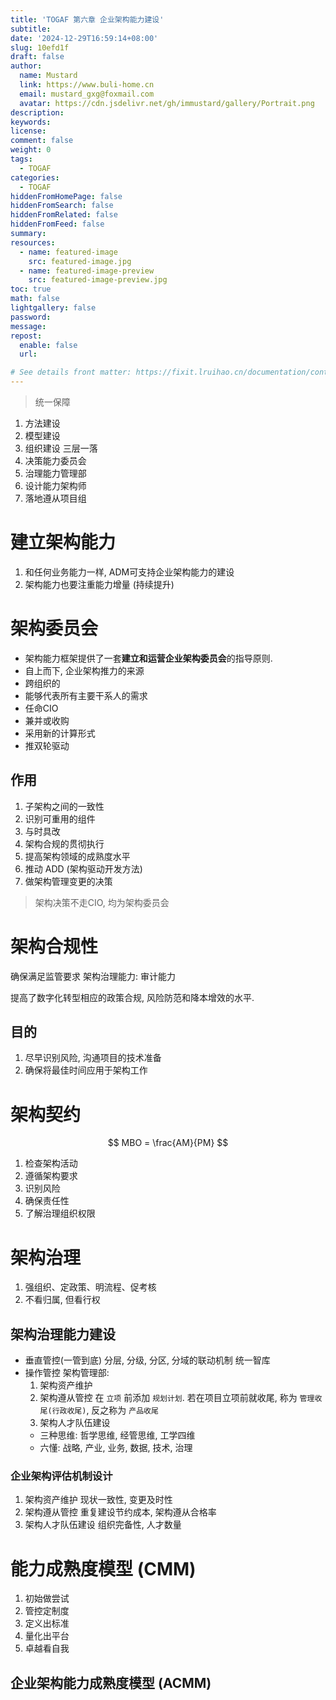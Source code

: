 ```yaml
---
title: 'TOGAF 第六章 企业架构能力建设'
subtitle:
date: '2024-12-29T16:59:14+08:00'
slug: 10efd1f
draft: false
author:
  name: Mustard	
  link: https://www.buli-home.cn
  email: mustard_gxg@foxmail.com
  avatar: https://cdn.jsdelivr.net/gh/immustard/gallery/Portrait.png
description:
keywords:
license:
comment: false
weight: 0
tags:
  - TOGAF
categories:
  - TOGAF
hiddenFromHomePage: false
hiddenFromSearch: false
hiddenFromRelated: false
hiddenFromFeed: false
summary:
resources:
  - name: featured-image
    src: featured-image.jpg
  - name: featured-image-preview
    src: featured-image-preview.jpg
toc: true
math: false
lightgallery: false
password:
message:
repost:
  enable: false
  url:

# See details front matter: https://fixit.lruihao.cn/documentation/content-management/introduction/#front-matter
---
```


<!--more-->
> 统一保障

1. 方法建设
2. 模型建设
3. 组织建设
  三层一落
  1. 决策能力委员会
  2. 治理能力管理部
  3. 设计能力架构师
  4. 落地遵从项目组

# 建立架构能力
1. 和任何业务能力一样, ADM可支持企业架构能力的建设
2. 架构能力也要注重能力增量 (持续提升)

# 架构委员会
* 架构能力框架提供了一套**建立和运营企业架构委员会**的指导原则. 
* 自上而下, 企业架构推力的来源
* 跨组织的
* 能够代表所有主要干系人的需求
* 任命CIO
* 兼并或收购
* 采用新的计算形式
* 推双轮驱动

## 作用
1. 子架构之间的一致性
2. 识别可重用的组件
3. 与时具改
4. 架构合规的贯彻执行
5. 提高架构领域的成熟度水平
6. 推动 ADD (架构驱动开发方法)
7. 做架构管理变更的决策

> 架构决策不走CIO, 均为架构委员会

# 架构合规性

确保满足监管要求
架构治理能力: 审计能力

提高了数字化转型相应的政策合规, 风险防范和降本增效的水平. 

## 目的
1. 尽早识别风险, 沟通项目的技术准备
2. 确保将最佳时间应用于架构工作

# 架构契约
$$
MBO = \frac{AM}{PM}
$$

1. 检查架构活动
2. 遵循架构要求
3. 识别风险
4. 确保责任性
5. 了解治理组织权限

# 架构治理
1. 强组织、定政策、明流程、促考核
2. 不看归属, 但看行权

## 架构治理能力建设
* 垂直管控(一管到底)
  分层, 分级, 分区, 分域的联动机制
  统一智库
* 操作管控
  架构管理部:
  1. 架构资产维护
  2. 架构遵从管控
    在 `立项` 前添加 `规划计划`. 若在项目立项前就收尾, 称为 `管理收尾(行政收尾)`, 反之称为 `产品收尾`
  3. 架构人才队伍建设
    * 三种思维: 哲学思维, 经管思维, 工学四维
    * 六懂: 战略, 产业, 业务, 数据, 技术, 治理

### 企业架构评估机制设计
1. 架构资产维护
  现状一致性, 变更及时性
2. 架构遵从管控
  重复建设节约成本, 架构遵从合格率
3. 架构人才队伍建设
  组织完备性, 人才数量

# 能力成熟度模型 (CMM)
1. 初始做尝试
2. 管控定制度
3. 定义出标准
4. 量化出平台
5. 卓越看自我

## 企业架构能力成熟度模型 (ACMM)